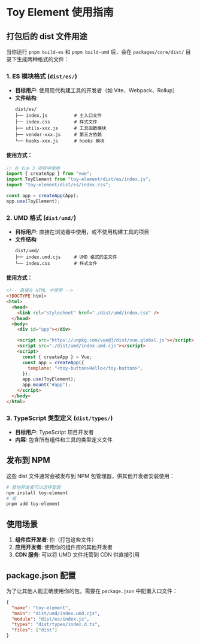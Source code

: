 # Toy Element 使用指南

## 打包后的 dist 文件用途

当你运行 `pnpm build-es` 和 `pnpm build-umd` 后，会在 `packages/core/dist/` 目录下生成两种格式的文件：

### 1. ES 模块格式 (`dist/es/`)

- **目标用户**: 使用现代构建工具的开发者（如 Vite、Webpack、Rollup）
- **文件结构**:
  ```
  dist/es/
  ├── index.js          # 主入口文件
  ├── index.css         # 样式文件
  ├── utils-xxx.js      # 工具函数模块
  ├── vendor-xxx.js     # 第三方依赖
  └── hooks-xxx.js      # hooks 模块
  ```

#### 使用方式：

```javascript
// 在 Vue 3 项目中使用
import { createApp } from "vue";
import ToyElement from "toy-element/dist/es/index.js";
import "toy-element/dist/es/index.css";

const app = createApp(App);
app.use(ToyElement);
```

### 2. UMD 格式 (`dist/umd/`)

- **目标用户**: 直接在浏览器中使用，或不使用构建工具的项目
- **文件结构**:
  ```
  dist/umd/
  ├── index.umd.cjs     # UMD 格式的主文件
  └── index.css         # 样式文件
  ```

#### 使用方式：

```html
<!-- 直接在 HTML 中使用 -->
<!DOCTYPE html>
<html>
  <head>
    <link rel="stylesheet" href="./dist/umd/index.css" />
  </head>
  <body>
    <div id="app"></div>

    <script src="https://unpkg.com/vue@3/dist/vue.global.js"></script>
    <script src="./dist/umd/index.umd.cjs"></script>
    <script>
      const { createApp } = Vue;
      const app = createApp({
        template: "<toy-button>Hello</toy-button>",
      });
      app.use(ToyElement);
      app.mount("#app");
    </script>
  </body>
</html>
```

### 3. TypeScript 类型定义 (`dist/types/`)

- **目标用户**: TypeScript 项目开发者
- **内容**: 包含所有组件和工具的类型定义文件

## 发布到 NPM

这些 dist 文件通常会被发布到 NPM 包管理器，供其他开发者安装使用：

```bash
# 其他开发者可以这样安装
npm install toy-element
# 或
pnpm add toy-element
```

## 使用场景

1. **组件库开发者**: 你（打包这些文件）
2. **应用开发者**: 使用你的组件库的其他开发者
3. **CDN 服务**: 可以将 UMD 文件托管到 CDN 供直接引用

## package.json 配置

为了让其他人能正确使用你的包，需要在 `package.json` 中配置入口文件：

```json
{
  "name": "toy-element",
  "main": "dist/umd/index.umd.cjs",
  "module": "dist/es/index.js",
  "types": "dist/types/index.d.ts",
  "files": ["dist"]
}
```
